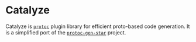 # Catalyze

Catalyze is [`protoc`](https://grpc.io/docs/protoc-installation/) plugin library
for efficient proto-based code generation. It is a simplified port of the
[`protoc-gen-star`](https://github.com/lyft/protoc-gen-star) project.
